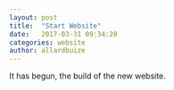 ```yaml
---
layout: post
title:  "Start Website"
date:   2017-03-31 09:34:20
categories: website
author: allardbuize
---
```

It has begun, the build of the new website.